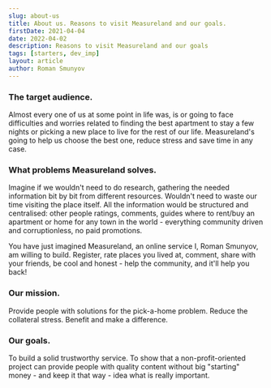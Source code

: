 ```yaml
---
slug: about-us
title: About us. Reasons to visit Measureland and our goals.
firstDate: 2021-04-04
date: 2022-04-02
description: Reasons to visit Measureland and our goals
tags: [starters, dev_imp]
layout: article
author: Roman Smunyov
---
```


<script>
    import Summary from "$lib/components/Article/Summary.svelte";
</script>

<Summary
    text="We're unique, cool and free. We reduce stress and save time. By leaving relevant information you're helping yourself in the future."
/>

### The target audience.
Almost every one of us at some point in life was, is or going to face difficulties and worries related to finding the best apartment to stay a few nights or picking a new place to live for the rest of our life. Measureland's going to help us choose the best one, reduce stress and save time in any case.

### What problems Measureland solves.
Imagine if we wouldn't need to do research, gathering the needed information bit by bit from different resources. Wouldn't need to waste our time visiting the place itself. All the information would be structured and centralised: other people ratings, comments, guides where to rent/buy an apartment or home for any town in the world - everything community driven and corruptionless, no paid promotions.

You have just imagined Measureland, an online service I, Roman Smunyov, am willing to build. Register, rate places you lived at, comment, share with your friends, be cool and honest - help the community, and it'll help you back!

### Our mission.
Provide people with solutions for the pick-a-home problem. Reduce the collateral stress. Benefit and make a difference.

### Our goals.
To build a solid trustworthy service. To show that a non-profit-oriented project can provide people with quality content without big "starting" money - and keep it that way - idea what is really important.
